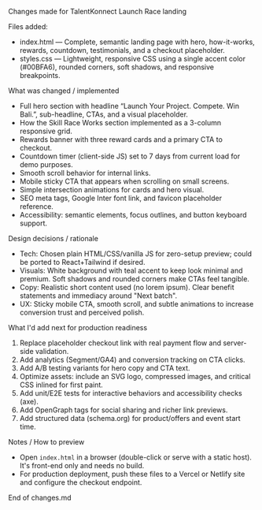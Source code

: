 Changes made for TalentKonnect Launch Race landing

Files added:
- index.html — Complete, semantic landing page with hero, how-it-works, rewards, countdown, testimonials, and a checkout placeholder.
- styles.css — Lightweight, responsive CSS using a single accent color (#00BFA6), rounded corners, soft shadows, and responsive breakpoints.

What was changed / implemented
- Full hero section with headline “Launch Your Project. Compete. Win Bali.”, sub-headline, CTAs, and a visual placeholder.
- How the Skill Race Works section implemented as a 3-column responsive grid.
- Rewards banner with three reward cards and a primary CTA to checkout.
- Countdown timer (client-side JS) set to 7 days from current load for demo purposes.
- Smooth scroll behavior for internal links.
- Mobile sticky CTA that appears when scrolling on small screens.
- Simple intersection animations for cards and hero visual.
- SEO meta tags, Google Inter font link, and favicon placeholder reference.
- Accessibility: semantic elements, focus outlines, and button keyboard support.

Design decisions / rationale
- Tech: Chosen plain HTML/CSS/vanilla JS for zero-setup preview; could be ported to React+Tailwind if desired.
- Visuals: White background with teal accent to keep look minimal and premium. Soft shadows and rounded corners make CTAs feel tangible.
- Copy: Realistic short content used (no lorem ipsum). Clear benefit statements and immediacy around "Next batch".
- UX: Sticky mobile CTA, smooth scroll, and subtle animations to increase conversion trust and perceived polish.

What I'd add next for production readiness
1. Replace placeholder checkout link with real payment flow and server-side validation.
2. Add analytics (Segment/GA4) and conversion tracking on CTA clicks.
3. Add A/B testing variants for hero copy and CTA text.
4. Optimize assets: include an SVG logo, compressed images, and critical CSS inlined for first paint.
5. Add unit/E2E tests for interactive behaviors and accessibility checks (axe).
6. Add OpenGraph tags for social sharing and richer link previews.
7. Add structured data (schema.org) for product/offers and event start time.

Notes / How to preview
- Open `index.html` in a browser (double-click or serve with a static host). It's front-end only and needs no build.
- For production deployment, push these files to a Vercel or Netlify site and configure the checkout endpoint.

End of changes.md